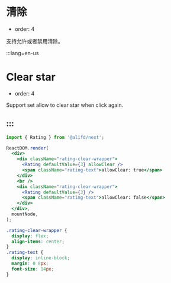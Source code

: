 # 清除

- order: 4

支持允许或者禁用清除。

:::lang=en-us

# Clear star

- order: 4

Support set allow to clear star when click again.

:::
---

````jsx
import { Rating } from '@alifd/next';

ReactDOM.render(
  <div>
    <div className="rating-clear-wrapper">
      <Rating defaultValue={3} allowClear />
      <span className="rating-text">allowClear: true</span>
    </div>
    <br />
    <div className="rating-clear-wrapper">
      <Rating defaultValue={3} />
      <span className="rating-text">allowClear: false</span>
    </div>
  </div>,
  mountNode,
);
````

````css
.rating-clear-wrapper {
  display: flex;
  align-items: center;
}
.rating-text {
  display: inline-block;
  margin: 0 8px;
  font-size: 14px;
}
````

